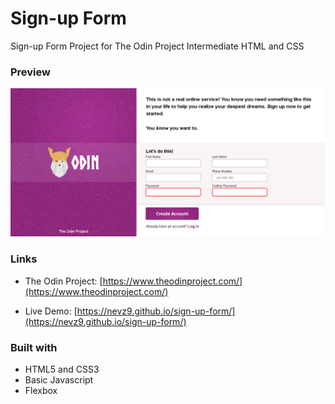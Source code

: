 # Sign-up Form

Sign-up Form Project for The Odin Project Intermediate HTML and CSS

### Preview

![](preview.png)

### Links

- The Odin Project: [https://www.theodinproject.com/](https://www.theodinproject.com/)

- Live Demo: [https://nevz9.github.io/sign-up-form/](https://nevz9.github.io/sign-up-form/)

### Built with

- HTML5 and CSS3
- Basic Javascript
- Flexbox
